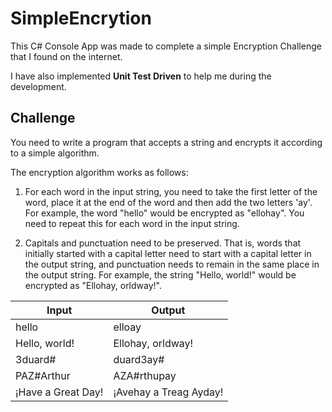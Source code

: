 # SimpleEncrytion

This C# Console App was made to complete a simple Encryption Challenge that I found on the internet.

I have also implemented **Unit Test Driven** to help me during the development.


## Challenge

You need to write a program that accepts a string and encrypts it according to a simple algorithm.

The encryption algorithm works as follows:

1. For each word in the input string, you need to take the first letter of the word, place it at the end of the word and then add the two letters 'ay'. 
For example, the word "hello" would be encrypted as "ellohay". You need to repeat this for each word in the input string.

2. Capitals and punctuation need to be preserved. That is, words that initially started with a capital letter need to start with a capital letter in the output string, and punctuation needs to remain in the same place in the output string. For example, the string "Hello, world!" would be encrypted as "Ellohay, orldway!".

|Input|Output|
|-----------------|------------------|
|hello|elloay|
|Hello, world!|Ellohay, orldway!|
|3duard#|duard3ay#|
|PAZ#Arthur|AZA#rthupay|
|¡Have a Great Day!|¡Avehay a Treag Ayday!|


